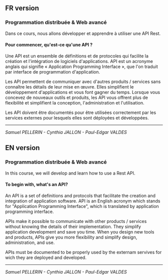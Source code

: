 ## FR version

### Programmation distribuée & Web avancé

Dans ce cours, nous allons développer et apprendre à utiliser une API Rest.

#### Pour commencer, qu'est-ce qu'une API ?

Une API est un ensemble de définitions et de protocoles qui facilite la création et l'intégration de logiciels d'applications. API est un acronyme anglais qui signifie « Application Programming Interface », que l'on traduit par interface de programmation d'application.

Les API permettent de communiquer avec d'autres produits / services sans connaître les détails de leur mise en œuvre. Elles simplifient le développement d'applications et vous font gagner du temps. Lorsque vous concevez de nouveaux outils et produits, les API vous offrent plus de flexibilité et simplifient la conception, l'administration et l'utilisation.

Les API doivent être documentés pour être utilisées correctement par les services externes pour lesquels elles sont déployées et développées.

------------------------
*Samuel PELLERIN - Cynthia JALLON - Paul-Edgar VALDES*




## EN version

### Programmation distribuée & Web avancé

In this course, we will develop and learn how to use a Rest API.

#### To begin with, what's an API?

An API is a set of definitions and protocols that facilitate the creation and integration of application software. API is an English acronym which stands for "Application Programming Interface", which is translated by application programming interface.

APIs make it possible to communicate with other products / services without knowing the details of their implementation. They simplify application development and save you time. When you design new tools and products, APIs give you more flexibility and simplify design, administration, and use.

APIs must be documented to be properly used by the externam servives for wich they are deployed and developed.

------------------------
*Samuel PELLERIN - Cynthia JALLON - Paul-Edgar VALDES*
